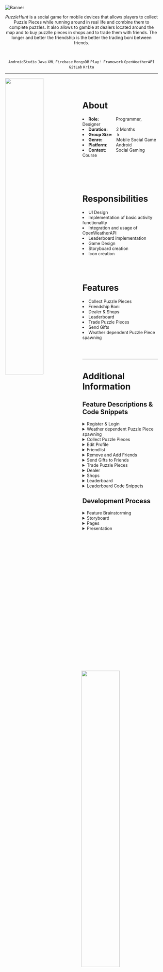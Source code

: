 ![Banner](https://user-images.githubusercontent.com/104200268/229340363-cde75b30-b776-4727-8847-1ac8496c8db4.png)
<p align="center"><i>PuzzleHunt</i> is a social game for mobile devices that allows players to collect Puzzle Pieces while running around in real life and combine them to complete puzzles. It also allows to gamble at dealers located around the map and to buy puzzlle pieces in shops and to trade them with friends. The longer and better the friendship is the better the trading boni between friends.</p>

<br>

<div align="center">
 
`AndroidStudio`
`Java`
`XML`
`Firebase`
`MongoDB`
`Play! Framework`
`OpenWeatherAPI`
`GitLab`
`Krita`

</div>

---


<p>
<img align="left" width="50%" height="auto" src="https://user-images.githubusercontent.com/104200268/229356173-6fc36fd0-479b-45f7-9951-6359514ab732.jpg">
 <br>
 <br>
<h1>About</h1>
<li><b>Role:</b>&emsp;&emsp;&emsp;&emsp;Programmer, Designer</li>
<li><b>Duration:</b>&emsp;&emsp;2 Months</li>
<li><b>Group Size:</b>&emsp;5</li>
<li><b>Genre:</b>&emsp;&emsp;&emsp;&nbsp;Mobile Social Game</li>
<li><b>Platform:</b>&emsp;&emsp;Android</li>
<li><b>Context:</b>&emsp;&emsp;&nbsp;Social Gaming Course</li>
</p>

<br>
<br>


<p>
<div>
<img align="right" width="50%" height="auto" src="https://user-images.githubusercontent.com/42000334/230614777-5e113e76-0f86-4f16-9438-6313d20b1457.jpg">
 <br>
<h1>Responsibilities</h1>
<li>UI Design</li>
<li>Implementation of basic activity functionality</li>
<li>Integration and usage of OpenWeatherAPI</li>
<li>Leaderboard implementation</li>
<li>Game Design</li>
<li>Storyboard creation</li>
<li>Icon creation</li>
<br>
</div>
</p>


 
<p>
<div>
<img align="left" width="50%" height="auto" src="https://user-images.githubusercontent.com/42000334/230614491-be329cd9-7956-4a43-9feb-6e32efa6800d.jpg">
<br>
 <h1>Features</h1>
<li>Collect Puzzle Pieces</li>
<li>Friendship Boni</li>
<li>Dealer & Shops</li>
<li>Leaderboard</li>
<li>Trade Puzzle Pieces</li>
<li>Send Gifts</li>
<li>Weather dependent Puzzle Piece spawning</li>
</div>
</p>

<br>
<br>

---

<!--

 <a href="http://www.youtube.com/watch?feature=player_embedded&v=zHgLsDbrP3M
" target="_blank"><img src="https://user-images.githubusercontent.com/104200268/227638337-fd73fd4e-50a8-41b3-9bd4-4d418f4fe416.png" 
alt="Watch Trailer on YouTube" align="right" width="60%" height="auto" border="10" /></a>
<br>
 <br>
  <br>
<div align="center"> Klick on the Image on the right or the button below to watch the Trailer on YouTube! 
<br>
<br>

 
[![Watch Trailer on YouTube](https://img.shields.io/badge/Watch%20Trailer-FF0000?logo=youtube&style=for-the-badge)](http://www.youtube.com/watch?feature=player_embedded&v=zHgLsDbrP3M) 
</div>



<br>
<br>


---
-->
<p>
 <h1>Additional Information</h1>
<h2>Feature Descriptions & Code Snippets</h2>


<details>
 <summary>Register & Login</summary>
   <br>
 
 > <div align="center"> 
  > The app includes a registration and login system that allows users to enter their email and nickname and select a password. This straightforward process makes it easy for users to sign up and access the app's features. The user interface is designed to be user-friendly and easy to navigate, ensuring that users can log in and register without any hassle. The image below showcases the sleek design of the app, highlighting its modern look and functionality.
 > <br>
  > <img src="https://user-images.githubusercontent.com/104200268/230565687-e25fc397-5e5d-4ecb-a2e3-c8ef4d3fb232.jpg" width="60%" height="auto">
  > </div>
  > <br>
</details>


<details>
 <summary>Weather dependent Puzzle Piece spawning</summary>
 <br>
 
  > <div align="center"> 
  > Players can collect puzzle pieces displayed on a map by exploring the real world, similar to Pokemon Go. The type of puzzle pieces that spawn is determined by the current weather condition. For example, cloudy weather will cause more border pieces to appear. Additionally, custom text based on the current weather is displayed. This feature was made possible through the use of OpenWeatherAPI, which seamlessly integrated real-time weather data into the app.
 ><br>
  > <img src="https://user-images.githubusercontent.com/104200268/230571106-31b7c858-c5f9-4d8d-8efd-fe399be003a5.jpg" width="80%" height="auto">
  > </div>
  > <br>

</details>


<details>
 <summary>Collect Puzzle Pieces</summary>
   <br>
 
 > <div align="center"> 
  > When a player collects a puzzle piece on the map, a popup is displayed, showcasing that the player collected a piece.
 > <br>
  > <img src="https://user-images.githubusercontent.com/104200268/230577610-4eb48ae0-8f40-4b9c-b4ae-ee87881791c4.PNG" width="40%" height="auto">
  > </div>
  > <br>
 > <div align="center"> 
  > All collected puzzle pieces are automatically added to the inventory, where players can view individual pieces or sets of pieces that represent a puzzle. This feature makes it easy for players to keep track of their progress and engage with the game.
 > <br>
  > <img src="https://user-images.githubusercontent.com/104200268/230577637-11d09969-5ed5-45c7-be73-b27c4be1934e.PNG" width="40%" height="auto">
  > </div>
  > <br>
 > <div align="center"> 
  > For each puzzle set, players can view the number of pieces they have already collected, as well as the total number of pieces required to complete the puzzle. This feature adds a sense of excitement and motivation, encouraging players to continue playing and collecting pieces.
 > <br>
  > <img src="https://user-images.githubusercontent.com/104200268/230577660-bb508f5a-3fa9-4aba-98a1-e5a42c40d4ad.PNG" width="40%" height="auto">
  > </div>
  > <br>
 > <div align="center"> 
  > When a player clicks on a puzzle set, the full picture of the puzzle is displayed, with collected pieces displayed in color and uncollected pieces displayed in greyscale. This feature provides a clear overview of the puzzle progress, allowing players to easily identify which pieces they need to collect next.
 > <br>
  > <img src="https://user-images.githubusercontent.com/104200268/230577703-0e269c1c-fd97-42a2-8360-4325e5835418.PNG" width="40%" height="auto">
  > </div>
  > <br>
</details>

<details>
 <summary>Edit Profile</summary>
  <br>
 
  > <div align="center"> 
  > Players have the option to edit their profile by updating their name and adding a description. This allows players to personalize their account and add more information about themselves for others to see. 
 ><br>
  > <img src="https://user-images.githubusercontent.com/104200268/230607770-02d4c479-cd65-4b91-9338-d3183afeb72c.jpg" width="90%" height="auto">
  > </div>
  > <br>
</details>

<details>
 <summary>Friendlist</summary>
  <br>
 
  > <div align="center"> 
  > Players can build a network of friends within the game by utilizing the friendlist feature. With this feature, players can view their friends' profiles, add or remove friends, exchange gifts, and even trade puzzle pieces. It adds a social dimension to the game, allowing players to connect and interact with others.
 ><br>
  > <img src="https://user-images.githubusercontent.com/104200268/230608352-0a7b2f49-ebe8-4e3c-9322-b26420f52c77.jpg" width="80%" height="auto">
  > </div>
  > <br>
</details>

<details>
 <summary>Remove and Add Friends</summary>
  <br>
 
  > <div align="center"> 
  > To manage their friend list, players can easily remove a friend by accessing their profile and clicking on the "remove" button.
 ><br>
  > <img src="https://user-images.githubusercontent.com/104200268/230609615-8c7953f7-460f-46aa-90f9-bfeefbeb282f.jpg" width="90%" height="auto">
  > </div>
  > <br>
  > <div align="center"> 
  > To expand their network of connections, players can easily add friends by accessing the friendlist and clicking the "Add Friends" button. From there, they simply need to enter the unique ID of the player they wish to add.
 ><br>
  > <img src="https://user-images.githubusercontent.com/104200268/230609619-d8f28ef9-11c0-4cd8-99d9-851b5d86a566.jpg" width="90%" height="auto">
  > </div>
  > <br>
</details>


<details>
 <summary>Send Gifts to Friends</summary>
  <br>

  > <div align="center"> 
  > In the game, players have the option to send gifts to their friends to increase their experience points (XP). 
 ><br>
  > <img src="https://user-images.githubusercontent.com/104200268/230608825-86b921e8-b9df-4c5b-add4-3cbc45046a7c.jpg" width="90%" height="auto">
  > </div>
  > <br>
 > <div align="center"> 
  > However, players can only send gifts to friends with whom they have a high enough friendship level. This feature encourages players to build and maintain relationships with other players within the game to reap the benefits of increased XP.
 ><br>
  > <img src="https://user-images.githubusercontent.com/104200268/230608816-1f78a3d6-1ede-42d5-b0cf-79dbeffbf622.jpg" width="90%" height="auto">
  > </div>
  > <br>
</details>

<details>
 <summary>Trade Puzzle Pieces</summary>
  <br>
 
  > <div align="center"> 
  > The game offers a trading feature that allows players to exchange puzzle pieces with other players. Players can initiate a trade request by clicking on another player either from their friend list or when they find them on the map. The receiving player can choose to accept or decline the request.
 ><br>
  > <img src="https://user-images.githubusercontent.com/104200268/230581921-f75e480a-74e5-4df3-ab41-4669a6434504.jpg" width="100%" height="auto">
  > </div>
  > <br>
 > <div align="center"> 
  > Once both players agree to trade, a trade window is opened where they can select the pieces they want to exchange.
 ><br>
  > <img src="https://user-images.githubusercontent.com/104200268/230581934-eb01a82f-6811-422c-86ce-5c0199d393d2.jpg" width="60%" height="auto">
 > <img src="https://user-images.githubusercontent.com/104200268/230581944-9522f4c3-634b-4659-b8f0-8f91d21c4b67.jpg" width="60%" height="auto">
  > </div>
  > <br>
 > <div align="center"> 
  > The pieces available for trade are displayed in the window, and players can choose to offer multiple pieces, from which the other player can select one.
 ><br>
  > <img src="https://user-images.githubusercontent.com/104200268/230581959-2002c4ec-9f16-47e4-a4c0-d90084200c9d.jpg" width="80%" height="auto">
  > </div>
  > <br>
 > <div align="center"> 
  > Once the pieces are selected, the other player is notified of the offer and can choose a piece if there are multiple.
 ><br>
  > <img src="https://user-images.githubusercontent.com/104200268/230581965-dc355057-1e53-482d-bc18-cdce5ce54eae.jpg" width="80%" height="auto">
  > </div>
  > <br>
  > <div align="center"> 
  > If both players accept the trade, a window confirming the successful trade is displayed, and the traded pieces are shown. This feature adds a social element to the game, enabling players to connect with others and collaborate to complete their puzzle collections.
 ><br>
  > <img src="https://user-images.githubusercontent.com/104200268/230581975-fa52a7d2-73df-41dd-b226-4d4006018bd3.jpg" width="70%" height="auto">
  > </div>
  > <br>

</details>
 

<details> 
 <summary>Dealer</summary>
  <br>
 
  > <div align="center"> 
  > Players can stumble upon a dealer located at less busy spots on the map by simply clicking on it and confirming. These dealers offer players the chance to test their luck and gamble with their puzzle pieces, adding a thrilling element to the game.
 ><br>
  > <img src="https://user-images.githubusercontent.com/104200268/230610570-c641ad37-f63e-481c-8a4b-63680ae7c447.jpg" width="70%" height="auto">
  > </div>
  > <br>
  > <div align="center"> 
  > The player is given the option to choose which puzzle piece they want to use for the deal.
 ><br>
  > <img src="https://user-images.githubusercontent.com/104200268/230610585-772462e4-21fb-4d88-adbb-58ad0aae6afa.jpg" width="70%" height="auto">
  > </div>
  > <br>
  > <div align="center"> 
  > When the player clicks the "Play" button, they either receive a reward of two new puzzle pieces upon winning, or the selected puzzle piece is removed from their inventory upon losing.
 ><br>
  > <img src="https://user-images.githubusercontent.com/104200268/230610591-3bf05687-41ab-4e3a-a464-bfd7937ddd68.jpg" width="70%" height="auto">
  > </div>
  > <br>
</details>

<details>
 <summary>Shops</summary>
  <br>
 
  > <div align="center"> 
  > Players can also visit shops in the game, as shown in the picture. Clicking on a shop opens a pop-up asking the player if they want to enter. 
 ><br>
  > <img src="https://user-images.githubusercontent.com/104200268/230606994-dee1fd51-951a-4729-b055-13c330c0fed7.jpg" width="70%" height="auto">
  > </div>
  > <br>
 > <div align="center"> 
  > Once inside, they can use their XP to purchase different puzzle pieces, which are then added to their inventory. This feature adds more fun to the game, giving players the opportunity to use their XP to get new pieces and complete their puzzle collection.
 ><br>
  > <img src="https://user-images.githubusercontent.com/104200268/230607002-140438c3-4c69-49c7-ac65-4b31e2cf6327.jpg" width="90%" height="auto">
  > </div>
  > <br>
</details>


<details>
 <summary>Leaderboard</summary>
  <br>
 
  > <div align="center"> 
  > The game features a leaderboard that enables players to compare their progress against others. The leaderboard is ranked based on experience points (XP), with the player who has accumulated the most XP being ranked at the top. This feature adds a competitive edge to the game, encouraging players to engage in the game to earn a top rank on the leaderboard.
 ><br>
  > <img src="https://user-images.githubusercontent.com/104200268/230579861-d3ec10eb-4fba-4729-a1d2-af9b13de2859.PNG" width="50%" height="auto">
  > </div>
  > <br>
</details>



<details>
 <summary>Leaderboard Code Snippets</summary>
<br>
 
 > <details> 
 >  <summary>Leaderboard Activity class that collects all users and displays them sortet by XP Points</summary>
 >
 > ```java
 > public class LeaderboardActivity extends AppCompatActivity {
 >     private RecyclerView mRecyclerView;
 >     private LeaderboardAdapter mRecyclerAdapter;
 >     List<SetViewItem> items = new ArrayList<>();
 >     ArrayList<User> users = new ArrayList<User>();
 >     String name = "",xp = "";
 >     private final Gson gson = new Gson();
 >
 >     //Sets the layout and displays the users sortet by XP
 >     @Override
 >     protected void onCreate(Bundle savedInstanceState) {
 >         super.onCreate(savedInstanceState);
 >         setContentView(R.layout.activity_leaderboard);
 >         mRecyclerView = (RecyclerView) findViewById(R.id.leaderboard_recyclerview);
 >         mRecyclerAdapter = new LeaderboardAdapter(users);
 >         final LinearLayoutManager layoutManager = new LinearLayoutManager(this);
 >         layoutManager.setOrientation(LinearLayoutManager.VERTICAL);
 >         mRecyclerView.setLayoutManager(layoutManager);
 >         mRecyclerView.setAdapter(mRecyclerAdapter);
 >
 >         fetchUsers();
 >         sortUsersByXp();
 >         mRecyclerAdapter.notifyData(users);
 >     }
 >
 >     //Fetches the userdata from the database
 >     private void fetchUsers() {
 >         HTTPGetter get = new HTTPGetter();
 >         get.execute("user", "getAll");
 >         try {
 >             String getUserResult = get.get();
 >             if (!getUserResult.equals("{ }")) {
 >                 User[]userArr= gson.fromJson(getUserResult, User[].class);
 >                 for (User user : userArr){
 >                     users.add(user);
 >                 }
 >             }
 >         } catch (ExecutionException e) {
 >             e.printStackTrace();
 >         } catch (InterruptedException e) {
 >             e.printStackTrace();
 >         }
 >     }
 >
 >     //Sorts the Users by XP points
 >     private void sortUsersByXp(){
 >         Collections.sort(users);
 >     }
 > }
 > ```
 > </details> 
 
 > <details> 
 >  <summary>User class with only relevant methods for the Leaderboard activity, namely the comparison of users by XP</summary>
 >
 > ```java
 > public class User implements Comparable{
 >     public String id;
 >     public String nickName;
 >     public Long xp;
 >     public List<String> friends;
 >     public String description;
 >
 >     public String getXP() {
 >         return this.xp.toString();
 >     }
 >
 >     //Compares the XP of the Users
 >     @Override
 >     public int compareTo(Object o) {
 >         int compareXp = Integer.parseInt(((User)o).getXP());
 >         return compareXp-Integer.parseInt(this.xp.toString());
 >     }
 > }
 > ```
 > </details>

 > <details> 
 >  <summary>Leaderboard Adapter that is used to dynamically display content</summary>
 >
 > ```java
 > public class LeaderboardAdapter extends RecyclerView.Adapter<LeaderboardAdapter.RecyclerItemViewHolder> {
 >     private ArrayList<User> myList;
 >     int mLastPosition = 0;
 > 
 >     public LeaderboardAdapter(ArrayList<User> myList) {
 >         this.myList = myList;
 >     }
 >     
 >     //Gets and returns the current recycleritemviewholder
 >     public RecyclerItemViewHolder onCreateViewHolder(ViewGroup parent, int viewType) {
 >         View view = LayoutInflater.from(parent.getContext()).inflate(R.layout.user_row, parent, false);
 >         RecyclerItemViewHolder holder = new RecyclerItemViewHolder(view);
 >         return holder;
 >     }
 >
 >     //Sets the UI Elements (text, img) to the respective user data
 >     @Override
 >     public void onBindViewHolder(RecyclerItemViewHolder holder, final int position) {
 >         holder.etPlaceTextView.setText(Integer.toString(position+1));
 >         holder.etNameTextView.setText(myList.get(position).getName().toString());
 >         holder.etXPTextView.setText(myList.get(position).getXP().toString());
 >         holder.crossImage.setImageResource(R.drawable.profile_pic1);
 >         mLastPosition =position;
 >     }
 >
 >     @Override
 >     public int getItemCount() {
 >         return(null != myList?myList.size():0);
 >     }
 >
 >     //Notifies if user data list has changed
 >     public void notifyData(ArrayList<User> myList) {
 >         Log.d("notifyData ", myList.size() + "");
 >         this.myList = myList;
 >         notifyDataSetChanged();
 >     } 
 >
 >     //Gets the UI elements of the user row
 >     public class RecyclerItemViewHolder extends RecyclerView.ViewHolder {
 >         private final TextView etPlaceTextView;
 >         private final TextView etNameTextView;
 >         private final TextView etXPTextView;
 >         private CardView mainLayout;
 >         public ImageView crossImage;
 >         public RecyclerItemViewHolder(final View parent) {
 >             super(parent);
 >             etPlaceTextView = (TextView) parent.findViewById(R.id.place_textView);
 >             etNameTextView = (TextView) parent.findViewById(R.id.name_textView2);
 >             etXPTextView = (TextView) parent.findViewById(R.id.xp_textView2);
 >             crossImage = (ImageView) parent.findViewById(R.id.user_pic_imageView);
 >             mainLayout = (CardView) parent.findViewById(R.id.user_CardView);
 >         }
 >     }
 > }
 > ```
 > </details>
 
 > <details> 
 >  <summary>XML file for the leaderboard layout</summary>
 > 
 > ```xml
 > <?xml version="1.0" encoding="utf-8"?>
 > <androidx.constraintlayout.widget.ConstraintLayout xmlns:android="http://schemas.android.com/apk/res/android"
 >     xmlns:app="http://schemas.android.com/apk/res-auto"
 >     xmlns:tools="http://schemas.android.com/tools"
 >     android:layout_width="match_parent"
 >     android:layout_height="match_parent"
 >     android:padding="10dp"
 >     tools:context=".LeaderboardActivity">
 > 
 >     <TextView
 >         android:id="@+id/leaderboard_text"
 >         android:layout_width="match_parent"
 >         android:layout_height="wrap_content"
 >         android:layout_marginTop="25dp"
 >         android:layout_marginBottom="25dp"
 >         android:fontFamily="sans-serif-black"
 >         android:text="Leaderboard"
 >         android:textAlignment="center"
 >         android:textAllCaps="false"
 >         android:textSize="40dp"
 >         app:layout_constraintBottom_toTopOf="@+id/guideline34"
 >         app:layout_constraintEnd_toEndOf="parent"
 >         app:layout_constraintHorizontal_bias="0.0"
 >         app:layout_constraintStart_toStartOf="parent"
 >         app:layout_constraintTop_toTopOf="parent"></TextView>
 >
 >     <androidx.constraintlayout.widget.Guideline
 >         android:id="@+id/guideline34"
 >         android:layout_width="wrap_content"
 >         android:layout_height="wrap_content"
 >         android:orientation="horizontal"
 >         app:layout_constraintGuide_begin="146dp" />
 >
 >     <androidx.recyclerview.widget.RecyclerView
 >         android:id="@+id/leaderboard_recyclerview"
 >         android:layout_width="0dp"
 >         android:layout_height="0dp"
 >         android:layout_marginTop="10dp"
 >         android:layout_marginBottom="25dp"
 >         app:layout_constraintBottom_toBottomOf="parent"
 >         app:layout_constraintEnd_toEndOf="parent"
 >         app:layout_constraintStart_toStartOf="parent"
 >         app:layout_constraintTop_toTopOf="@+id/guideline34" />
 >
 > </androidx.constraintlayout.widget.ConstraintLayout>
 > ```
 > </details>
 
 > <details> 
 >  <summary>XML file for each user row in the leaderboard</summary>
 > 
 > ```xml
 > <?xml version="1.0" encoding="utf-8"?>
 > <androidx.constraintlayout.widget.ConstraintLayout xmlns:android="http://schemas.android.com/apk/res/android"
 >     xmlns:app="http://schemas.android.com/apk/res-auto"
 >     xmlns:tools="http://schemas.android.com/tools"
 >     android:layout_width="match_parent"
 >     android:layout_height="wrap_content"
 >     android:orientation="vertical">
 >  
 >     <com.google.android.material.card.MaterialCardView
 >         android:id="@+id/user_CardView"
 >         android:layout_width="match_parent"
 >         android:layout_height="wrap_content"
 >         android:elevation="10dp"
 >         android:layout_marginBottom="10dp"
 >         app:layout_constraintBottom_toBottomOf="parent"
 >         app:layout_constraintEnd_toEndOf="parent"
 >         app:layout_constraintStart_toStartOf="parent"
 >         app:layout_constraintTop_toTopOf="parent">
 >  
 >         <androidx.constraintlayout.widget.ConstraintLayout
 >             android:layout_width="match_parent"
 >             android:layout_height="match_parent"
 >             android:orientation="vertical">
 >  
 >             <ImageView
 >                 android:id="@+id/user_pic_imageView"
 >                 android:layout_width="80dp"
 >                 android:layout_height="80dp"
 >                 android:layout_marginStart="5dp"
 >                 android:layout_marginTop="5dp"
 >                 android:layout_marginEnd="5dp"
 >                 android:layout_marginBottom="5dp"
 >                 app:layout_constraintBottom_toBottomOf="parent"
 >                 app:layout_constraintEnd_toStartOf="@+id/guideline13"
 >                 app:layout_constraintStart_toStartOf="@+id/guideline33"
 >                 app:layout_constraintTop_toTopOf="parent"
 >                 app:layout_constraintVertical_bias="0.0"
 >                 tools:srcCompat="@drawable/avatar" />
 >
 >             <TextView
 >                 android:id="@+id/name_textView2"
 >                 android:layout_width="wrap_content"
 >                 android:layout_height="wrap_content"
 >                 android:layout_marginStart="10dp"
 >                 android:layout_marginTop="5dp"
 >                 android:layout_marginBottom="5dp"
 >                 android:text="Name: "
 >                 app:layout_constraintBottom_toTopOf="@+id/guideline12"
 >                 app:layout_constraintEnd_toEndOf="parent"
 >                 app:layout_constraintHorizontal_bias="0.0"
 >                 app:layout_constraintStart_toStartOf="@+id/guideline13"
 >                 app:layout_constraintTop_toTopOf="parent" />
 >
 >             <androidx.constraintlayout.widget.Guideline
 >                 android:id="@+id/guideline12"
 >                 android:layout_width="wrap_content"
 >                 android:layout_height="wrap_content"
 >                 android:orientation="horizontal"
 >                 app:layout_constraintGuide_begin="41dp" />
 > 
 >             <androidx.constraintlayout.widget.Guideline
 >                 android:id="@+id/guideline13"
 >                 android:layout_width="wrap_content"
 >                 android:layout_height="wrap_content"
 >                 android:orientation="vertical"
 >                 app:layout_constraintGuide_begin="161dp" />
 > 
 >             <TextView
 >                 android:id="@+id/xp_textView2"
 >                 android:layout_width="wrap_content"
 >                 android:layout_height="wrap_content"
 >                 android:layout_marginStart="10dp"
 >                 android:layout_marginTop="5dp"
 >                 android:layout_marginBottom="5dp"
 >                 android:text="XP:"
 >                 app:layout_constraintBottom_toBottomOf="parent"
 >                 app:layout_constraintEnd_toEndOf="parent"
 >                 app:layout_constraintHorizontal_bias="0.0"
 >                 app:layout_constraintStart_toStartOf="@+id/guideline13"
 >                 app:layout_constraintTop_toTopOf="@+id/guideline12" />
 > 
 >             <androidx.constraintlayout.widget.Guideline
 >                 android:id="@+id/guideline33"
 >                 android:layout_width="wrap_content"
 >                 android:layout_height="wrap_content"
 >                 android:orientation="vertical"
 >                 app:layout_constraintGuide_begin="68dp" />
 > 
 >             <TextView
 >                 android:id="@+id/place_textView"
 >                 android:layout_width="wrap_content"
 >                 android:layout_height="wrap_content"
 >                 android:layout_marginStart="5dp"
 >                 android:layout_marginTop="5dp"
 >                 android:layout_marginEnd="5dp"
 >                 android:layout_marginBottom="5dp"
 >                 android:text="2"
 >                 android:textSize="30dp"
 >                 app:layout_constraintBottom_toBottomOf="parent"
 >                 app:layout_constraintEnd_toStartOf="@+id/guideline33"
 >                 app:layout_constraintStart_toStartOf="parent"
 >                 app:layout_constraintTop_toTopOf="parent" />
 >
 >         </androidx.constraintlayout.widget.ConstraintLayout>
 >
 >     </com.google.android.material.card.MaterialCardView>
 >
 > </androidx.constraintlayout.widget.ConstraintLayout>
 > ```
 > </details>
</details>
 
<h2>Development Process</h2>
<details>
  <summary>Feature Brainstorming</summary>
 <br>
 
 >  <div align="center">
 > During the initial stages of development, each member of the team was tasked with brainstorming and designing three potential features for the game. This allowed for a diverse range of ideas to be generated and ensured that the best ideas were selected for implementation.
 > </div>
 
 > <details> 
 >  <summary>My Contributions</summary>
 >  <br>
 >  <div align="center">
 >  One of the initial concepts was to introduce event-based puzzles. For instance, during holidays like Valentine's Day or Christmas, players can acquire special puzzles for a limited period of one or two weeks. Below, you can see the first sketch of this idea and the accompanying pages.
 >  <img src="https://user-images.githubusercontent.com/104200268/229362847-0351d3a5-9396-421b-81bf-f4edf67b0354.png" width="90%" height="auto">
 >  </div>
 >  <br>
 >  <div align="center">
 >  The image below showcases the refined concept of Eventbased Puzzles after it was further developed and polished.
 >  <img src="https://user-images.githubusercontent.com/104200268/229362853-41b7f7eb-fd15-40db-954a-2fb1e0cb2c9c.png" width="90%" height="auto">
 >  </div>
 >  <br>
 >  <div align="center">
 >  This is the initial sketch of the feature that allows the current weather to influence the type of puzzle pieces that are spawned. It includes the different weather types and how they affect the puzzle pieces.
 >  <img src="https://user-images.githubusercontent.com/104200268/229362856-9665ad66-43e2-4645-958b-6dc8d980cb98.png" width="90%" height="auto">
 >  </div>
 >  <br>
 >  <div align="center">
 >  The following image depicts the polished concept for Weather-based Puzzle-Piece Spawning.
 >  <img src="https://user-images.githubusercontent.com/104200268/229362859-8a2d2c92-5919-42c7-9069-8bd7c64ccad8.png" width="90%" height="auto">
 >  </div>
 >  <br>
 >  <div align="center">
 >  In this image, you can see the first draft of the Puzzle-Piece Shops idea, where players can purchase their Puzzle-Pieces.
 >  <img src="https://user-images.githubusercontent.com/104200268/229362863-7bb368e2-4b34-4a97-abf0-ceb01ada85f0.png" width="90%" height="auto">
 >  </div>
 >  <br>
 >  <div align="center">
 >  The following image depicts a more refined version of the Puzzle-Pieces Shop concept, where players can browse and purchase Puzzle-Pieces.
 >  <img src="https://user-images.githubusercontent.com/104200268/229362867-7839888e-246f-43d1-aeeb-557613c48a37.png" width="90%" height="auto">
 >  </div>
 > </details>
 
 > <details> 
 >  <summary>Other Teammembers Contributions</summary>
 >  <br>
 >  <div align="center">
 >  Puzzle Preferences
 >  <img src="https://user-images.githubusercontent.com/104200268/229362883-a996cbbb-b4ef-4b21-8909-368201c7bc8c.png" width="90%" height="auto">
 >  </div>
 >  <br>
 >  <div align="center">
 >  Collect Puzzle-Pieces outdoor
 >  <img src="https://user-images.githubusercontent.com/104200268/229362884-d9450c14-cdf3-43df-8355-b992bbe00623.png" width="90%" height="auto">
 >  </div>
 >  <br>
 >  <div align="center">
 >  Lootboxes
 >  <br>
 >  <img src="https://user-images.githubusercontent.com/104200268/229362885-988beed1-a202-4619-9b8a-1c71e62ca085.png" width="90%" height="auto">
 >  </div>
 >  <br>
 >  <div align="center">
 >  Trade Puzzle-Pieces
 >  <img src="https://user-images.githubusercontent.com/104200268/229362886-d2b1269d-b02a-43dc-bf07-1fe8d2f19dfd.png" width="90%" height="auto">
 >  </div>
 >  <br>
 >  <div align="center">
 >  Create Puzzles
 >  <img src="https://user-images.githubusercontent.com/104200268/229362889-03da8651-9582-4138-9533-e29206ececf7.png" width="90%" height="auto">
 >  </div>
 >  <br>
 >  <div align="center">
 >  Solve Puzzles
 >  <img src="https://user-images.githubusercontent.com/104200268/229362892-90eeaa2a-80f0-4f91-a6d6-69ffe2b2546c.png" width="90%" height="auto">
 >  </div>
 >  <br>
 >  <div align="center">
 >  Friendship Level/XP
 >  <img src="https://user-images.githubusercontent.com/104200268/229362963-b7e874af-fae9-45ad-9eb6-7fb4488b9b92.png" width="90%" height="auto">
 >  </div>
 >  <br>
 >  <div align="center">
 >  Use POI as Images for Puzzles
 >  <img src="https://user-images.githubusercontent.com/104200268/229362987-5779384d-8c8a-471d-8af5-17b71967614c.png" width="60%" height="auto">
 >  </div>
 >  <br>
 >  <div align="center">
 >  Leaderboard & Rewards based on Ranking
 >  <img src="https://user-images.githubusercontent.com/104200268/229362879-b2533d0f-3ea5-4faf-bca7-c674e62d083e.png" width="70%" height="auto">
 >  </div>
 >  <br>
 >  <div align="center">
 >  Dealer
 >  <br>
 >  <img src="https://user-images.githubusercontent.com/104200268/229362974-21e9e99c-55a2-44f2-bcf8-45e7c718c0fd.png" width="90%" height="auto">
 >  </div>
 >  <br>
 >  <div align="center">
 >  Schnitzeljagt
 >  <img src="https://user-images.githubusercontent.com/104200268/229362977-ed8066e0-d99c-4dfa-a551-c401def431eb.png" width="90%" height="auto">
 >  </div>
 >  <br>
 >  <div align="center">
 >  Puzzle of the week
 >  <img src="https://user-images.githubusercontent.com/104200268/229362980-7edfbb58-8c30-4fe5-a5ea-029596a6000c.png" width="90%" height="auto">
 >  </div>
 >  <br>
 >  <div align="center">
 >  Finishing Puzzles
 >  <br>
 >  <img src="https://user-images.githubusercontent.com/104200268/229362981-948895db-5e19-4dfb-9b38-2940a2fc567d.png" width="60%" height="auto">
 >  </div>
 >  <br>
 > </details>

</details>
 
<details>
  <summary>Storyboard</summary>
   <br>
 
 > <div align="center">
 > This storyboard illustrates an example day of a PuzzleHunt app user. The main image displays the entire sequence of events, while the smaller images depict each individual step in the story.
 > <img src="https://user-images.githubusercontent.com/104200268/229363088-d3b05454-a447-4841-b901-398ac13980cd.png" width="100%" height="auto">
 > <img src="https://user-images.githubusercontent.com/104200268/229363089-7508d1d0-6f94-4fea-9fc6-61440713216a.png" width="50%" height="auto">
 > <img src="https://user-images.githubusercontent.com/104200268/229363091-58a53810-7e83-49d5-99b9-b7744dad8f1e.png" width="50%" height="auto">
 > <img src="https://user-images.githubusercontent.com/104200268/229363093-b0315115-11c0-4129-8c77-a2143de9b2ff.png" width="50%" height="auto">
 > <img src="https://user-images.githubusercontent.com/104200268/229363096-04713ef1-2fb8-4222-b211-53aacc1476b4.png" width="50%" height="auto">
 > <img src="https://user-images.githubusercontent.com/104200268/229363098-8860957f-b124-40fd-ab40-dd4f28c76524.png" width="50%" height="auto">
 > <img src="https://user-images.githubusercontent.com/104200268/229363057-e2e9d929-9186-412f-9f83-f72552bd0eac.png" width="50%" height="auto">
 > <img src="https://user-images.githubusercontent.com/104200268/229363059-e2786c9c-5f9c-4e3c-a975-081f5dda825e.png" width="50%" height="auto">
 > <img src="https://user-images.githubusercontent.com/104200268/229363060-de10bc87-a998-49d5-897c-95a2dd958899.png" width="50%" height="auto">
 > <img src="https://user-images.githubusercontent.com/104200268/229363061-1a2ce8e0-0cfe-47cf-826c-ec556dfb8078.png" width="50%" height="auto">
 > <img src="https://user-images.githubusercontent.com/104200268/229363064-3da5df2f-dc49-4e45-bd81-ba7563e244cf.png" width="50%" height="auto">
 > <img src="https://user-images.githubusercontent.com/104200268/229363066-951bebaf-9a87-48ee-992e-fd93880e8b40.png" width="50%" height="auto">
 > <img src="https://user-images.githubusercontent.com/104200268/229363068-683eff2c-8bd1-4d18-80f8-ade098dee1da.png" width="50%" height="auto">
 > <img src="https://user-images.githubusercontent.com/104200268/229363070-9ff4573d-f4c0-4788-ad0c-b764281622e1.png" width="50%" height="auto">
 > <img src="https://user-images.githubusercontent.com/104200268/229363071-ce24073d-07c2-4e2e-b876-f5f92c58569c.png" width="50%" height="auto">
 > <img src="https://user-images.githubusercontent.com/104200268/229363072-a1bfbb7c-db89-48ac-a5a0-d7a353d61d1c.png" width="50%" height="auto">
 > <img src="https://user-images.githubusercontent.com/104200268/229363074-01cb53a0-b0b8-48bf-8d98-31b19eca372b.png" width="50%" height="auto">
 > <img src="https://user-images.githubusercontent.com/104200268/229363075-d9defff0-d184-485b-a3c8-8ada57c74a97.png" width="50%" height="auto">
 > <img src="https://user-images.githubusercontent.com/104200268/229363077-f0f51e71-ecbf-4ccb-b621-cb715a52d6d0.png" width="50%" height="auto">
 > <img src="https://user-images.githubusercontent.com/104200268/229363079-a79b59b5-17e7-4ad2-b849-baf4e45b9bb6.png" width="50%" height="auto">
 > <img src="https://user-images.githubusercontent.com/104200268/229363081-7e3b9afe-b2ca-41e2-a1e5-d0c5f30280ff.png" width="50%" height="auto">
 > <img src="https://user-images.githubusercontent.com/104200268/229363082-3878b765-2a4d-40f4-94c0-5a21a840743a.png" width="50%" height="auto">
 > <img src="https://user-images.githubusercontent.com/104200268/229363083-7716c688-ccf1-43c6-8742-703b8a35eeaf.png" width="50%" height="auto">
 > <img src="https://user-images.githubusercontent.com/104200268/229363086-6b84fd5e-58ec-4ad6-9cd2-003a3e4818a6.png" width="50%" height="auto">
 > <img src="https://user-images.githubusercontent.com/104200268/229363087-002b64ee-4805-4602-8a96-c6546321f55e.png" width="50%" height="auto">
 > </div>
 > <br>
</details>
 
<details>
 <summary>Pages</summary>
 <br>

 >  <div align="center">
 >  This diagram provides an overview of the different pages of the PuzzleHunt app, their design, and how they are connected.
 >  <br>
 >  <img src="https://user-images.githubusercontent.com/104200268/229363879-1448290e-1691-4bcb-9614-39bd7111cdf8.jpg" width="70%" height="auto">
 >  <br>
 >  Due to the large amount of details in the image, a PDF version has been created to allow for better visibility and zooming. You can download the PDF by clicking the link below.
 >
 >  [pages.pdf](https://github.com/MarsonerLaura/PuzzleHunt/files/11132658/pages.pdf)
 >  </div>
 >  <br>
 
</details> 
  
 
<details>
 <summary>Presentation</summary>
 <br>
 
 >  <div align="center">
 >  To provide an overview of the features and technologies used in our PuzzleHunt app, I have linked the final presentation below for your reference.
 >  <br>
 >
 >  [Präsentation Social Gaming.pdf](https://github.com/MarsonerLaura/PuzzleHunt/files/11132678/Prasentation.Social.Gaming.pdf)
 > </div>
 > <br>
 
</details> 

</p>
